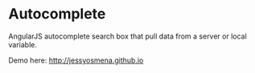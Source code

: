 # Autocomplete 

AngularJS autocomplete search box that pull data from a server or local variable.

Demo here: http://jessyosmena.github.io
